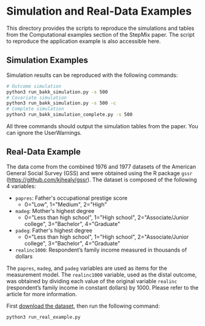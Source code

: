 Simulation and Real-Data Examples
==============================================
This directory provides the scripts to reproduce the simulations and tables from the Computational examples section of the StepMix paper. The script to reproduce the application example is also accessible here.

Simulation Examples
--------------------------
Simulation results can be reproduced with the following commands:

```bash
# Outcome simulation
python3 run_bakk_simulation.py -s 500
# Covariate simulation
python3 run_bakk_simulation.py -s 500 -c
# Complete simulation
python3 run_bakk_simulation_complete.py -s 500
```
All three commands should output the simulation tables from the paper. You can ignore the UserWarnings.


Real-Data Example
-----------------------
The data come from the combined 1976 and 1977 datasets of the American General Social Survey (GSS) and were obtained 
using the R package `gssr` (https://github.com/kjhealy/gssr). The dataset is composed of the following 4 variables: 

 - `papres`: Father's occupational prestige score
    - 0="Low", 1="Medium", 2="High"
 - `madeg`: Mother's highest degree
    - 0="Less than high school", 1="High school", 2="Associate/Junior college", 3="Bachelor", 4="Graduate"
 - `padeg`: Father's highest degree
    - 0="Less than high school", 1="High school", 2="Associate/Junior college", 3="Bachelor", 4="Graduate"
 - `realinc1000`: Respondent’s family income measured in thousands of dollars

The `papres`, `madeg`, and `padeg` variables are used as items for the measurement model. The `realinc1000` variable, 
used as the distal outcome, was obtained by dividing each value of the original variable `realinc` 
(respondent’s family income in constant dollars) by 1000. Please refer to the article for more information.

First [download the dataset](https://drive.google.com/file/d/1vdSzzBe7tPxfQ_X-hUuF3qidDd6CWFiL/view?usp=drive_link), then run the following command:
```bash
python3 run_real_example.py
```
